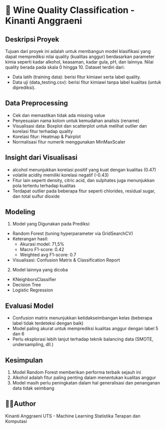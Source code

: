 # 🍷 Wine Quality Classification - Kinanti Anggraeni

## Deskripsi Proyek
Tujuan dari proyek ini adalah untuk membangun model klasifikasi yang dapat memprediksi nilai quality (kualitas anggur) berdasarkan parameter kimia seperti kadar alkohol, keasaman, kadar gula, pH, dan lainnya. Nilai quality berada pada skala 0 hingga 10.
Dataset terdiri dari:
- Data latih (training data): berisi fitur kimiawi serta label quality.
- Data uji (data_testing.csv): berisi fitur kimiawi tanpa label kualitas (untuk diprediksi).

## Data Preprocessing
- Cek dan memastikan tidak ada missing value
- Penyesuaian nama kolom untuk kemudahan analisis (rename)
- Visualisasi data: Boxplot dan scatterplot untuk melihat outlier dan korelasi fitur terhadap quality
- Korelasi fitur: Heatmap & Pairplot
- Normalisasi fitur numerik menggunakan MinMaxScaler

## Insight dari Visualisasi
- alcohol menunjukkan korelasi positif yang kuat dengan kualitas (0.47)
- volatile acidity memiliki korelasi negatif (-0.43)
- Fitur lain seperti density, citric acid, dan sulphates juga menunjukkan pola tertentu terhadap kualitas
- Terdapat outlier pada beberapa fitur seperti chlorides, residual sugar, dan total sulfur dioxide

## Modeling
1. Model yang Digunakan pada Prediksi:
- Random Forest (tuning hyperparameter via GridSearchCV)
- Keterangan hasil:
  - Akurasi model: 71,5%
  - Macro F1-score: 0.42
  - Weighted avg F1-score: 0.7
- Visualisasi: Confusion Matrix & Classification Report
2. Model lainnya yang dicoba
- KNeighborsClassifier
- Decision Tree
- Logistic Regression
##  Evaluasi Model
- Confusion matrix menunjukkan ketidakseimbangan kelas (beberapa label tidak terdeteksi dengan baik)
- Model paling akurat untuk memprediksi kualitas anggur dengan label 5 dan 6
- Perlu eksplorasi lebih lanjut terhadap teknik balancing data (SMOTE, undersampling, dll.)

## Kesimpulan 
1. Model Random Forest memberikan performa terbaik sejauh ini
2. Alkohol adalah fitur paling penting dalam menentukan kualitas anggur
3. Model masih perlu peningkatan dalam hal generalisasi dan penanganan data tidak seimbang

## 👩‍💻Author
Kinanti Anggraeni
UTS - Machine Learning
Statistika Terapan dan Komputasi
